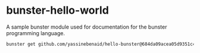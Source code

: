 # bunster-hello-world
A sample bunster module used for documentation for the bunster programming language.

```sh
bunster get github.com/yassinebenaid/hello-bunster@684da09acea05d9351c4c61d4296bc696f729533
```
